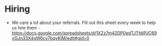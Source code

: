 # Hiring

* We care a lot about your referrals. Fill out this sheet every week to help us hire them - https://docs.google.com/spreadsheets/d/1XZz7m42DP0edTJTfdjPJC69oGJn33X4gW6cy7bqyKlM/edit#gid=0